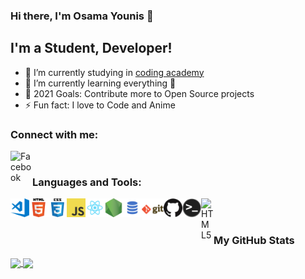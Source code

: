 ### Hi there, I'm Osama Younis 👋

## I'm a Student, Developer!
- 🔭 I’m currently studying in [coding academy](https://gazaskygeeks.com/code/)
- 🌱 I’m currently learning everything 🤣
- 🥅 2021 Goals: Contribute more to Open Source projects
- ⚡ Fun fact: I love to Code and Anime

### Connect with me:

[<img align="left" alt="Facebook" width="35px" src="https://upload.wikimedia.org/wikipedia/commons/thumb/5/51/Facebook_f_logo_%282019%29.svg/220px-Facebook_f_logo_%282019%29.svg.png" />](https://www.facebook.com/Osama.w.you/)

<br />

### Languages and Tools:
<img align="left" alt="Visual Studio Code" width="30" src="https://raw.githubusercontent.com/github/explore/80688e429a7d4ef2fca1e82350fe8e3517d3494d/topics/visual-studio-code/visual-studio-code.png" />
<img align="left" alt="HTML5" width="30px" src="https://raw.githubusercontent.com/github/explore/80688e429a7d4ef2fca1e82350fe8e3517d3494d/topics/html/html.png" />
<img align="left" alt="CSS3" width="30px" src="https://raw.githubusercontent.com/github/explore/80688e429a7d4ef2fca1e82350fe8e3517d3494d/topics/css/css.png" />
<img align="left" alt="JavaScript" width="30px" src="https://raw.githubusercontent.com/github/explore/80688e429a7d4ef2fca1e82350fe8e3517d3494d/topics/javascript/javascript.png" />
<img align="left" alt="React" width="30px" src="https://raw.githubusercontent.com/github/explore/80688e429a7d4ef2fca1e82350fe8e3517d3494d/topics/react/react.png" />
<img align="left" alt="Node.js" width="30px" src="https://raw.githubusercontent.com/github/explore/80688e429a7d4ef2fca1e82350fe8e3517d3494d/topics/nodejs/nodejs.png" />
<img align="left" alt="SQL" width="30px" src="https://raw.githubusercontent.com/github/explore/80688e429a7d4ef2fca1e82350fe8e3517d3494d/topics/sql/sql.png" />
<img align="left" alt="Git" width="35"src="https://raw.githubusercontent.com/github/explore/80688e429a7d4ef2fca1e82350fe8e3517d3494d/topics/git/git.png" />
<img align="left" alt="GitHub" width="30px" src="https://raw.githubusercontent.com/github/explore/78df643247d429f6cc873026c0622819ad797942/topics/github/github.png" />
<img align="left" alt="HTML5" width="30px" src="https://raw.githubusercontent.com/github/explore/80688e429a7d4ef2fca1e82350fe8e3517d3494d/topics/terminal/terminal.png" />
<img align="left" alt="HTML5" width="20" src="https://upload.wikimedia.org/wikipedia/commons/thumb/3/33/Figma-logo.svg/220px-Figma-logo.svg.png" />

<br />

<br />

### My GitHub Stats

<a href="https://github.com/anuraghazra/github-readme-stats"> <img align="center" src="https://github-readme-stats.vercel.app/api?username=Osama-you&count_private=true&show_icons=true&include_all_commits=true&hide_border=true&hide_title=true" /> </a> <a href="https://github.com/anuraghazra/github-readme-stats"> <img align="center" src="https://github-readme-stats.vercel.app/api/top-langs/?username=Osama-you&langs_count=3&hide_title=true&hide_border=true" /> </a>
<!--
**Osama-you/Osama-you** is a ✨ _special_ ✨ repository because its `README.md` (this file) appears on your GitHub profile.

Here are some ideas to get you started:

- 🔭 I’m currently working on ...
- 🌱 I’m currently learning ...
- 👯 I’m looking to collaborate on ...
- 🤔 I’m looking for help with ...
- 💬 Ask me about ...
- 📫 How to reach me: ...
- 😄 Pronouns: ...
- ⚡ Fun fact: ...


-->
